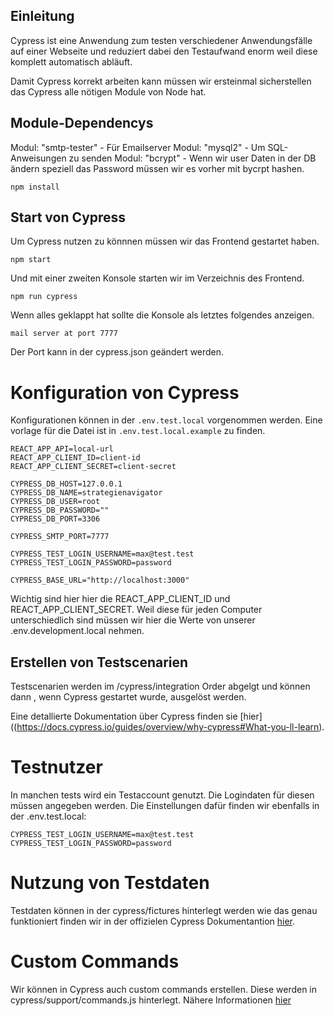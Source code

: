## Einleitung

Cypress ist eine Anwendung zum testen verschiedener Anwendungsfälle auf einer Webseite und reduziert dabei den
Testaufwand enorm weil diese komplett automatisch abläuft.

Damit Cypress korrekt arbeiten kann müssen wir ersteinmal sicherstellen das Cypress alle nötigen Module von Node hat.

## Module-Dependencys

Modul: "smtp-tester"   - Für Emailserver
Modul: "mysql2"        - Um SQL-Anweisungen zu senden
Modul: "bcrypt"        - Wenn wir user Daten in der DB ändern speziell das Password müssen wir es vorher mit bycrpt
hashen.

```shell
npm install
```

## Start von Cypress

Um Cypress nutzen zu könnnen müssen wir das Frontend gestartet haben.

```shell
npm start
```

Und mit einer zweiten Konsole starten wir im Verzeichnis des Frontend.

```shell
npm run cypress
```

Wenn alles geklappt hat sollte die Konsole als letztes folgendes anzeigen.

```
mail server at port 7777
```

Der Port kann in der cypress.json geändert werden.

# Konfiguration von Cypress

Konfigurationen können in der `.env.test.local` vorgenommen werden. Eine vorlage für die Datei ist in `.env.test.local.example` zu finden.

```
REACT_APP_API=local-url
REACT_APP_CLIENT_ID=client-id
REACT_APP_CLIENT_SECRET=client-secret

CYPRESS_DB_HOST=127.0.0.1
CYPRESS_DB_NAME=strategienavigator
CYPRESS_DB_USER=root
CYPRESS_DB_PASSWORD=""
CYPRESS_DB_PORT=3306

CYPRESS_SMTP_PORT=7777

CYPRESS_TEST_LOGIN_USERNAME=max@test.test
CYPRESS_TEST_LOGIN_PASSWORD=password

CYPRESS_BASE_URL="http://localhost:3000"
```

Wichtig sind hier hier die REACT_APP_CLIENT_ID und REACT_APP_CLIENT_SECRET. Weil diese für jeden Computer unterschiedlich sind
müssen wir hier die Werte von unserer .env.development.local nehmen.

## Erstellen von Testscenarien

Testscenarien werden im /cypress/integration Order abgelgt und können dann , wenn Cypress gestartet wurde, ausgelöst
werden.

Eine detallierte Dokumentation über Cypress finden
sie [hier]((https://docs.cypress.io/guides/overview/why-cypress#What-you-ll-learn).

# Testnutzer

In manchen tests wird ein Testaccount genutzt. Die Logindaten für diesen müssen angegeben werden.
Die Einstellungen dafür finden wir ebenfalls in der .env.test.local:

```
CYPRESS_TEST_LOGIN_USERNAME=max@test.test
CYPRESS_TEST_LOGIN_PASSWORD=password
```

# Nutzung von Testdaten

Testdaten können in der cypress/fictures hinterlegt werden wie das genau funktioniert finden wir in der offizielen
Cypress Dokumentantion [hier]((https://docs.cypress.io/api/commands/fixture)).

# Custom Commands

Wir können in Cypress auch custom commands erstellen. Diese werden in cypress/support/commands.js hinterlegt. Nähere
Informationen [hier]((https://docs.cypress.io/api/cypress-api/custom-commands))




